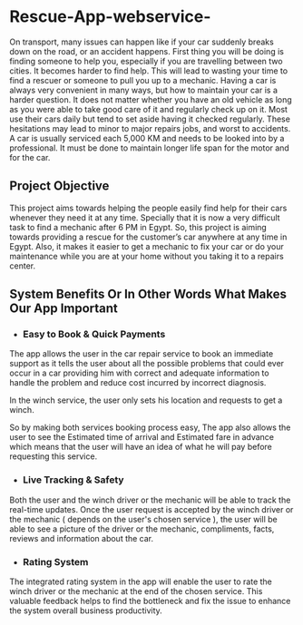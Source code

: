 # Rescue-App-webservice-

On transport, many issues can happen like if your car suddenly breaks down on the road, or an accident happens. First thing you will be doing is finding someone to help you,
especially if you are travelling between two cities. It becomes harder to find help. This will lead to wasting your time to find a rescuer or someone to pull you up to a mechanic.
Having a car is always very convenient in many ways, but how to maintain your car is a harder question. It does not matter whether you have an old vehicle as long as you were able 
to take good care of it and regularly check up on it. Most use their cars daily but tend to set aside having it checked regularly. These hesitations may lead to minor to 
major repairs jobs, and worst to accidents. A car is usually serviced each 5,000 KM and needs to be looked into by a professional. It must be done to maintain longer 
life span for the motor and for the car.

## Project Objective
This project aims towards helping the people easily find help for their cars whenever they need it at any time. Specially that it is now a very difficult task to 
find a mechanic after 6 PM in Egypt. So, this project is aiming towards providing a rescue for the customer’s car anywhere at any time in Egypt. 
Also, it makes it easier to get a mechanic to fix your car or do your maintenance while you are at your home without you taking it to a repairs center. 

## System Benefits Or In Other Words What Makes Our App Important
 
* ### Easy to Book & Quick Payments
The app allows the user in the car repair service to book an immediate support as it tells the user about all the possible problems that could ever occur in a car 
providing him with correct and adequate information to handle the problem and reduce cost incurred by incorrect diagnosis. 

In the winch service, the user only sets his location and requests to get a winch. 

So by making both services booking process easy, The app also allows the user to see the Estimated time of arrival and Estimated fare in advance 
which means that the user will have an idea of what he will pay before requesting this service. 

* ### Live Tracking & Safety
Both the user and the winch driver or the mechanic will be able to track the real-time updates. 
Once the user request is accepted by the winch driver or the mechanic ( depends on the user's chosen service ), 
the user will be able to see a picture of the driver or the mechanic, compliments, facts, reviews and information about the car.
 
* ### Rating System
The integrated rating system in the app will enable the user to rate the winch driver or the mechanic at the end of the chosen service. 
This valuable feedback helps to find the bottleneck and fix the issue to enhance the system overall business productivity. 

